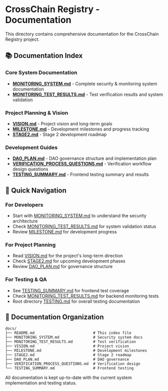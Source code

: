 # CrossChain Registry - Documentation

This directory contains comprehensive documentation for the CrossChain Registry project.

## 📚 **Documentation Index**

### Core System Documentation
- **[MONITORING_SYSTEM.md](./MONITORING_SYSTEM.md)** - Complete security & monitoring system documentation
- **[MONITORING_TEST_RESULTS.md](./MONITORING_TEST_RESULTS.md)** - Test verification results and system validation

### Project Planning & Vision
- **[VISION.md](./VISION.md)** - Project vision and long-term goals
- **[MILESTONE.md](./MILESTONE.md)** - Development milestones and progress tracking
- **[STAGE2.md](./STAGE2.md)** - Stage 2 development roadmap

### Development Guides
- **[DAO_PLAN.md](./DAO_PLAN.md)** - DAO governance structure and implementation plan
- **[VERIFICATION_PROCESS_QUESTIONS.md](./VERIFICATION_PROCESS_QUESTIONS.md)** - Verification workflow design questions
- **[TESTING_SUMMARY.md](./TESTING_SUMMARY.md)** - Frontend testing summary and results

## 🔗 **Quick Navigation**

### For Developers
- Start with [MONITORING_SYSTEM.md](./MONITORING_SYSTEM.md) to understand the security architecture
- Check [MONITORING_TEST_RESULTS.md](./MONITORING_TEST_RESULTS.md) for system validation status
- Review [MILESTONE.md](./MILESTONE.md) for development progress

### For Project Planning
- Read [VISION.md](./VISION.md) for the project's long-term direction
- Check [STAGE2.md](./STAGE2.md) for upcoming development phases
- Review [DAO_PLAN.md](./DAO_PLAN.md) for governance structure

### For Testing & QA
- See [TESTING_SUMMARY.md](./TESTING_SUMMARY.md) for frontend test coverage
- Check [MONITORING_TEST_RESULTS.md](./MONITORING_TEST_RESULTS.md) for backend monitoring tests
- Root directory [TESTING.md](../TESTING.md) for overall testing documentation

## 📁 **Documentation Organization**

```
docs/
├── README.md                          # This index file
├── MONITORING_SYSTEM.md               # Security system docs
├── MONITORING_TEST_RESULTS.md         # Test verification
├── VISION.md                          # Project vision
├── MILESTONE.md                       # Development milestones
├── STAGE2.md                          # Stage 2 roadmap
├── DAO_PLAN.md                        # DAO governance
├── VERIFICATION_PROCESS_QUESTIONS.md  # Verification design
└── TESTING_SUMMARY.md                 # Frontend testing
```

All documentation is kept up-to-date with the current system implementation and testing status.